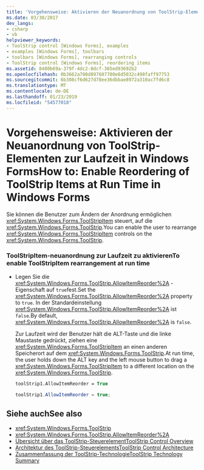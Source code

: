 ```yaml
---
title: 'Vorgehensweise: Aktivieren der Neuanordnung von ToolStrip-Elementen zur Laufzeit in Windows Forms'
ms.date: 03/30/2017
dev_langs:
- csharp
- vb
helpviewer_keywords:
- ToolStrip control [Windows Forms], examples
- examples [Windows Forms], toolbars
- toolbars [Windows Forms], rearranging controls
- ToolStrip control [Windows Forms], reordering items
ms.assetid: 8480b69a-379f-4dc2-8dcf-365ed93692b2
ms.openlocfilehash: 0b3662a700d897607780e8d5032c498faff97753
ms.sourcegitcommit: 6b308cf6d627d78ee36dbbae8972a310ac7fd6c8
ms.translationtype: MT
ms.contentlocale: de-DE
ms.lasthandoff: 01/23/2019
ms.locfileid: "54577018"
---
```

# <a name="how-to-enable-reordering-of-toolstrip-items-at-run-time-in-windows-forms"></a><span data-ttu-id="10244-102">Vorgehensweise: Aktivieren der Neuanordnung von ToolStrip-Elementen zur Laufzeit in Windows Forms</span><span class="sxs-lookup"><span data-stu-id="10244-102">How to: Enable Reordering of ToolStrip Items at Run Time in Windows Forms</span></span>
<span data-ttu-id="10244-103">Sie können die Benutzer zum Ändern der Anordnung ermöglichen <xref:System.Windows.Forms.ToolStripItem> steuert, auf die <xref:System.Windows.Forms.ToolStrip>.</span><span class="sxs-lookup"><span data-stu-id="10244-103">You can enable the user to rearrange <xref:System.Windows.Forms.ToolStripItem> controls on the <xref:System.Windows.Forms.ToolStrip>.</span></span>  
  
### <a name="to-enable-toolstripitem-rearrangement-at-run-time"></a><span data-ttu-id="10244-104">ToolStripItem-neuanordnung zur Laufzeit zu aktivieren</span><span class="sxs-lookup"><span data-stu-id="10244-104">To enable ToolStripItem rearrangement at run time</span></span>  
  
-   <span data-ttu-id="10244-105">Legen Sie die <xref:System.Windows.Forms.ToolStrip.AllowItemReorder%2A> -Eigenschaft auf `true`fest.</span><span class="sxs-lookup"><span data-stu-id="10244-105">Set the <xref:System.Windows.Forms.ToolStrip.AllowItemReorder%2A> property to `true`.</span></span> <span data-ttu-id="10244-106">In der Standardeinstellung <xref:System.Windows.Forms.ToolStrip.AllowItemReorder%2A> ist `false`.</span><span class="sxs-lookup"><span data-stu-id="10244-106">By default, <xref:System.Windows.Forms.ToolStrip.AllowItemReorder%2A> is `false`.</span></span>  
  
     <span data-ttu-id="10244-107">Zur Laufzeit wird der Benutzer hält die ALT-Taste und die linke Maustaste gedrückt, ziehen eine <xref:System.Windows.Forms.ToolStripItem> an einen anderen Speicherort auf dem <xref:System.Windows.Forms.ToolStrip>.</span><span class="sxs-lookup"><span data-stu-id="10244-107">At run time, the user holds down the ALT key and the left mouse button to drag a <xref:System.Windows.Forms.ToolStripItem> to a different location on the <xref:System.Windows.Forms.ToolStrip>.</span></span>  
  
    ```vb  
    toolStrip1.AllowItemReorder = True  
    ```  
  
    ```csharp  
    toolStrip1.AllowItemReorder = true;  
    ```  
  
## <a name="see-also"></a><span data-ttu-id="10244-108">Siehe auch</span><span class="sxs-lookup"><span data-stu-id="10244-108">See also</span></span>
- <xref:System.Windows.Forms.ToolStrip>
- <xref:System.Windows.Forms.ToolStrip.AllowItemReorder%2A>
- [<span data-ttu-id="10244-109">Übersicht über das ToolStrip-Steuerelement</span><span class="sxs-lookup"><span data-stu-id="10244-109">ToolStrip Control Overview</span></span>](../../../../docs/framework/winforms/controls/toolstrip-control-overview-windows-forms.md)
- [<span data-ttu-id="10244-110">Architektur des ToolStrip-Steuerelements</span><span class="sxs-lookup"><span data-stu-id="10244-110">ToolStrip Control Architecture</span></span>](../../../../docs/framework/winforms/controls/toolstrip-control-architecture.md)
- [<span data-ttu-id="10244-111">Zusammenfassung der ToolStrip-Technologie</span><span class="sxs-lookup"><span data-stu-id="10244-111">ToolStrip Technology Summary</span></span>](../../../../docs/framework/winforms/controls/toolstrip-technology-summary.md)
